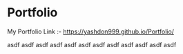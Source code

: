 # Portfolio
My Portfolio Link :-
https://yashdon999.github.io/Portfolio/

asdf
asdf
asdf
asdf
asdf
asdf
asdf
asdf
asdf
asdf
asdf
asdf
